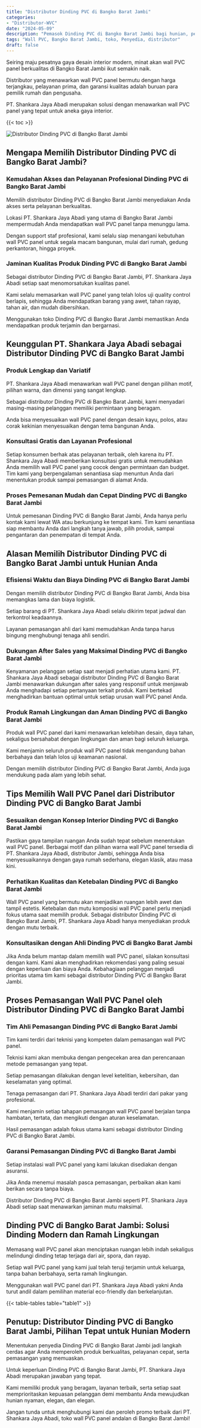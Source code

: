 ```yaml
---
title: "Distributor Dinding PVC di Bangko Barat Jambi"
categories: 
- "Distributor-WVC"
date: "2024-05-09"
description: "Pemasok Dinding PVC di Bangko Barat Jambi bagi hunian, perkantoran, dan toko. Material terbaik, variasi motif, variasi warna modern, dengan servis penempatan oleh tim ahli dan jaminan resmi!|Jasa penyediaan Dinding PVC di Bangko Barat Jambi untuk kebutuhan tempat tinggal, perkantoran, atau gerai, dengan produk berkualitas dan instalasi oleh tim berpengalaman serta kepastian resmi.|Pilihan Dinding PVC di Bangko Barat Jambi yang andal untuk rumah, perkantoran, serta gerai, bersama panel unggulan dan penempatan oleh teknisi berpengalaman dan garansi resmi.|Distribusi Dinding PVC di Bangko Barat Jambi bagi rumah, kantor, dan ritel, dengan material berkualitas dan instalasi dikerjakan oleh tenaga ahli berpengalaman, lengkap beserta kepastian resmi.}"
tags: "Wall PVC, Bangko Barat Jambi, toko, Penyedia, distributor"
draft: false
---
```


Seiring maju pesatnya gaya desain interior modern, minat akan wall PVC panel berkualitas di Bangko Barat Jambi ikut semakin naik.

Distributor yang menawarkan wall PVC panel bermutu dengan harga terjangkau, pelayanan prima, dan garansi kualitas adalah buruan para pemilik rumah dan pengusaha.

PT. Shankara Jaya Abadi merupakan solusi dengan menawarkan wall PVC panel yang tepat untuk aneka gaya interior.

{{< toc >}}

![Distributor Dinding PVC di Bangko Barat Jambi](/images/Distributor-WVC/Distributor-Dinding-PVC-di-Bangko-Barat-Jambi.png)


## Mengapa Memilih Distributor Dinding PVC di Bangko Barat Jambi?

### Kemudahan Akses dan Pelayanan Profesional Dinding PVC di Bangko Barat Jambi

Memilih distributor Dinding PVC di Bangko Barat Jambi menyediakan Anda akses serta pelayanan berkualitas.

Lokasi PT. Shankara Jaya Abadi yang utama di Bangko Barat Jambi mempermudah Anda mendapatkan wall PVC panel tanpa menunggu lama.

Dengan support staf profesional, kami selalu siap menangani kebutuhan wall PVC panel untuk segala macam bangunan, mulai dari rumah, gedung perkantoran, hingga proyek.

### Jaminan Kualitas Produk Dinding PVC di Bangko Barat Jambi

Sebagai distributor Dinding PVC di Bangko Barat Jambi, PT. Shankara Jaya Abadi setiap saat menomorsatukan kualitas panel.

Kami selalu memasarkan wall PVC panel yang telah lolos uji quality control berlapis, sehingga Anda mendapatkan barang yang awet, tahan rayap, tahan air, dan mudah dibersihkan.

Menggunakan toko Dinding PVC di Bangko Barat Jambi memastikan Anda mendapatkan produk terjamin dan bergarnasi.

## Keunggulan PT. Shankara Jaya Abadi sebagai Distributor Dinding PVC di Bangko Barat Jambi

### Produk Lengkap dan Variatif

PT. Shankara Jaya Abadi menawarkan wall PVC panel dengan pilihan motif, pilihan warna, dan dimensi yang sangat lengkap.

Sebagai distributor Dinding PVC di Bangko Barat Jambi, kami menyadari masing-masing pelanggan memiliki permintaan yang beragam.

Anda bisa menyesuaikan wall PVC panel dengan desain kayu, polos, atau corak kekinian menyesuaikan dengan tema bangunan Anda.

### Konsultasi Gratis dan Layanan Profesional

Setiap konsumen berhak atas pelayanan terbaik, oleh karena itu PT. Shankara Jaya Abadi memberikan konsultasi gratis untuk memudahkan Anda memilih wall PVC panel yang cocok dengan permintaan dan budget. Tim kami yang berpengalaman senantiasa siap menuntun Anda dari menentukan produk sampai pemasangan di alamat Anda.

### Proses Pemesanan Mudah dan Cepat Dinding PVC di Bangko Barat Jambi

Untuk pemesanan Dinding PVC di Bangko Barat Jambi, Anda hanya perlu kontak kami lewat WA atau berkunjung ke tempat kami. Tim kami senantiasa siap membantu Anda dari langkah tanya jawab, pilih produk, sampai pengantaran dan penempatan di tempat Anda.

## Alasan Memilih Distributor Dinding PVC di Bangko Barat Jambi untuk Hunian Anda

### Efisiensi Waktu dan Biaya Dinding PVC di Bangko Barat Jambi

Dengan memilih distributor Dinding PVC di Bangko Barat Jambi, Anda bisa memangkas lama dan biaya logistik.

Setiap barang di PT. Shankara Jaya Abadi selalu dikirim tepat jadwal dan terkontrol keadaannya.

Layanan pemasangan ahli dari kami memudahkan Anda tanpa harus bingung menghubungi tenaga ahli sendiri.

### Dukungan After Sales yang Maksimal Dinding PVC di Bangko Barat Jambi

Kenyamanan pelanggan setiap saat menjadi perhatian utama kami. PT. Shankara Jaya Abadi sebagai distributor Dinding PVC di Bangko Barat Jambi menawarkan dukungan after sales yang responsif untuk menjawab Anda menghadapi setiap pertanyaan terkait produk. Kami bertekad menghadirkan bantuan optimal untuk setiap urusan wall PVC panel Anda.

### Produk Ramah Lingkungan dan Aman Dinding PVC di Bangko Barat Jambi

Produk wall PVC panel dari kami menawarkan kelebihan desain, daya tahan, sekaligus bersahabat dengan lingkungan dan aman bagi seluruh keluarga.

Kami menjamin seluruh produk wall PVC panel tidak mengandung bahan berbahaya dan telah lolos uji keamanan nasional.

Dengan memilih distributor Dinding PVC di Bangko Barat Jambi, Anda juga mendukung pada alam yang lebih sehat.

## Tips Memilih Wall PVC Panel dari Distributor Dinding PVC di Bangko Barat Jambi

### Sesuaikan dengan Konsep Interior Dinding PVC di Bangko Barat Jambi

Pastikan gaya tampilan ruangan Anda sudah tepat sebelum menentukan wall PVC panel. Berbagai motif dan pilihan warna wall PVC panel tersedia di PT. Shankara Jaya Abadi, distributor Jambi, sehingga Anda bisa menyesuaikannya dengan gaya rumah sederhana, elegan klasik, atau masa kini.

### Perhatikan Kualitas dan Ketebalan Dinding PVC di Bangko Barat Jambi

Wall PVC panel yang bermutu akan menjadikan ruangan lebih awet dan tampil estetis. Ketebalan dan mutu komposisi wall PVC panel perlu menjadi fokus utama saat memilih produk. Sebagai distributor Dinding PVC di Bangko Barat Jambi, PT. Shankara Jaya Abadi hanya menyediakan produk dengan mutu terbaik.

### Konsultasikan dengan Ahli Dinding PVC di Bangko Barat Jambi

Jika Anda belum mantap dalam memilih wall PVC panel, silakan konsultasi dengan kami. Kami akan menghadirkan rekomendasi yang paling sesuai dengan keperluan dan biaya Anda. Kebahagiaan pelanggan menjadi prioritas utama tim kami sebagai distributor Dinding PVC di Bangko Barat Jambi.

## Proses Pemasangan Wall PVC Panel oleh Distributor Dinding PVC di Bangko Barat Jambi

### Tim Ahli Pemasangan Dinding PVC di Bangko Barat Jambi

Tim kami terdiri dari teknisi yang kompeten dalam pemasangan wall PVC panel.

Teknisi kami akan membuka dengan pengecekan area dan perencanaan metode pemasangan yang tepat.

Setiap pemasangan dilakukan dengan level ketelitian, kebersihan, dan keselamatan yang optimal.

Tenaga pemasangan dari PT. Shankara Jaya Abadi terdiri dari pakar yang profesional.

Kami menjamin setiap tahapan pemasangan wall PVC panel berjalan tanpa hambatan, tertata, dan mengikuti dengan aturan keselamatan.

Hasil pemasangan adalah fokus utama kami sebagai distributor Dinding PVC di Bangko Barat Jambi.

### Garansi Pemasangan Dinding PVC di Bangko Barat Jambi

Setiap instalasi wall PVC panel yang kami lakukan disediakan dengan asuransi.

Jika Anda menemui masalah pasca pemasangan, perbaikan akan kami berikan secara tanpa biaya.

Distributor Dinding PVC di Bangko Barat Jambi seperti PT. Shankara Jaya Abadi setiap saat menawarkan jaminan mutu maksimal.

## Dinding PVC di Bangko Barat Jambi: Solusi Dinding Modern dan Ramah Lingkungan

Memasang wall PVC panel akan menciptakan ruangan lebih indah sekaligus melindungi dinding tetap terjaga dari air, spora, dan rayap.

Setiap wall PVC panel yang kami jual telah teruji terjamin untuk keluarga, tanpa bahan berbahaya, serta ramah lingkungan.

Menggunakan wall PVC panel dari PT. Shankara Jaya Abadi yakni Anda turut andil dalam pemilihan material eco-friendly dan berkelanjutan.

{{< table-tables table="table1" >}}

## Penutup: Distributor Dinding PVC di Bangko Barat Jambi, Pilihan Tepat untuk Hunian Modern

Menentukan penyedia Dinding PVC di Bangko Barat Jambi jadi langkah cerdas agar Anda memperoleh produk berkualitas, pelayanan cepat, serta pemasangan yang memuaskan.

Untuk keperluan Dinding PVC di Bangko Barat Jambi, PT. Shankara Jaya Abadi merupakan jawaban yang tepat.

Kami memiliki produk yang beragam, layanan terbaik, serta setiap saat memprioritaskan kepuasan pelanggan demi membantu Anda mewujudkan hunian nyaman, elegan, dan elegan.

Jangan tunda untuk menghubungi kami dan peroleh promo terbaik dari PT. Shankara Jaya Abadi, toko wall PVC panel andalan di Bangko Barat Jambi!